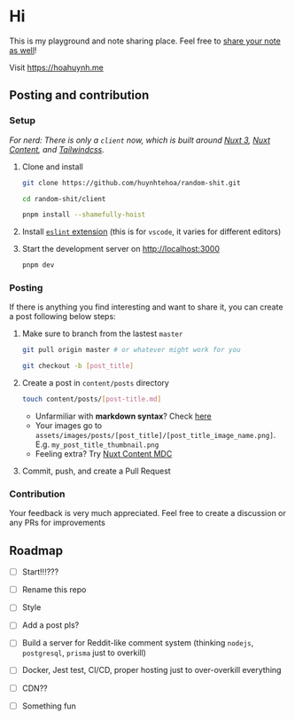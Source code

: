 # Hi

This is my playground and note sharing place. Feel free to [share your note as well](#posting)!

Visit <https://hoahuynh.me>

## Posting and contribution

### Setup

*For nerd: There is only a `client` now, which is built around [Nuxt 3](https://v3.nuxtjs.org/), [Nuxt Content](https://content.nuxtjs.org/), and [Tailwindcss](https://tailwindcss.com/).*

1. Clone and install

    ```bash
    git clone https://github.com/huynhtehoa/random-shit.git

    cd random-shit/client

    pnpm install --shamefully-hoist
    ```

2. Install [`eslint` extension](https://marketplace.visualstudio.com/items?itemName=dbaeumer.vscode-eslint) (this is for `vscode`, it varies for different editors)

3. Start the development server on <http://localhost:3000>

    ```bash
    pnpm dev
    ```

### Posting

If there is anything you find interesting and want to share it, you can create a post following below steps:

1. Make sure to branch from the lastest `master`

    ```bash
    git pull origin master # or whatever might work for you

    git checkout -b [post_title]
    ```

2. Create a post in `content/posts` directory

      ```bash
      touch content/posts/[post-title.md]
      ```

    - Unfarmiliar with **markdown syntax**? Check [here](https://www.markdownguide.org/basic-syntax)
    - Your images go to `assets/images/posts/[post_title]/[post_title_image_name.png]`. E.g. `my_post_title_thumbnail.png`
    - Feeling extra? Try [Nuxt Content MDC](https://content.nuxtjs.org/guide/writing/mdc)

3. Commit, push, and create a Pull Request

### Contribution

Your feedback is very much appreciated. Feel free to create a discussion or any PRs for improvements

## Roadmap

- [ ] Start!!!???

- [ ] Rename this repo

- [ ] Style

- [ ] Add a post pls?

- [ ] Build a server for Reddit-like comment system (thinking `nodejs`, `postgresql`, `prisma` just to overkill)

- [ ] Docker, Jest test, CI/CD, proper hosting just to over-overkill everything

- [ ] CDN??

- [ ] Something fun
